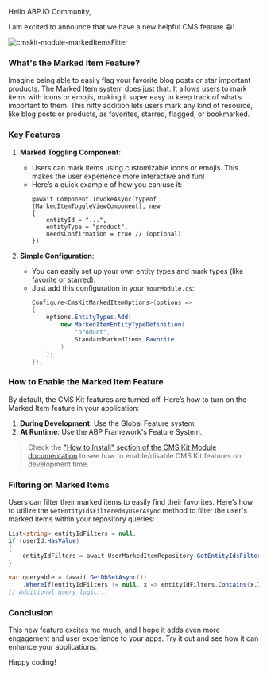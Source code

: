 Hello ABP.IO Community,

I am excited to announce that we have a new helpful CMS feature 😁! 

![cmskit-module-markedItemsFilter](https://github.com/user-attachments/assets/809c8d2b-98b8-46cd-8547-2644b22cd71d)

### What's the Marked Item Feature?

Imagine being able to easily flag your favorite blog posts or star important products. The Marked Item system does just that. It allows users to mark items with icons or emojis, making it super easy to keep track of what’s important to them. This nifty addition lets users mark any kind of resource, like blog posts or products, as favorites, starred, flagged, or bookmarked.

### Key Features

1. **Marked Toggling Component**:
   - Users can mark items using customizable icons or emojis. This makes the user experience more interactive and fun!
   - Here’s a quick example of how you can use it:
     ```razor
     @await Component.InvokeAsync(typeof (MarkedItemToggleViewComponent), new
     {
         entityId = "...",
         entityType = "product",
         needsConfirmation = true // (optional)
     })
     ```

2. **Simple Configuration**:
   - You can easily set up your own entity types and mark types (like favorite or starred).
   - Just add this configuration in your `YourModule.cs`:
     ```csharp
     Configure<CmsKitMarkedItemOptions>(options =>
     {
         options.EntityTypes.Add(
             new MarkedItemEntityTypeDefinition(
                 "product",
                 StandardMarkedItems.Favorite
             )
         );
     });
     ```

### How to Enable the Marked Item Feature

By default, the CMS Kit features are turned off. Here’s how to turn on the Marked Item feature in your application:

1. **During Development**: Use the Global Feature system.
2. **At Runtime**: Use the ABP Framework's Feature System.

> Check the ["How to Install" section of the CMS Kit Module documentation](Index.md#how-to-install) to see how to enable/disable CMS Kit features on development time.


### Filtering on Marked Items
Users can filter their marked items to easily find their favorites. Here’s how to utilize the `GetEntityIdsFilteredByUserAsync` method to filter the user's marked items within your repository queries:
```csharp
List<string> entityIdFilters = null;
if (userId.HasValue)
{
    entityIdFilters = await UserMarkedItemRepository.GetEntityIdsFilteredByUserAsync(userId.Value, entityType, cancellationToken: cancellationToken);
}

var queryable = (await GetDbSetAsync())
    .WhereIf(entityIdFilters != null, x => entityIdFilters.Contains(x.Id.ToString()));
// Additional query logic...
```

### Conclusion

This new feature excites me much, and I hope it adds even more engagement and user experience to your apps. Try it out and see how it can enhance your applications.

Happy coding!
